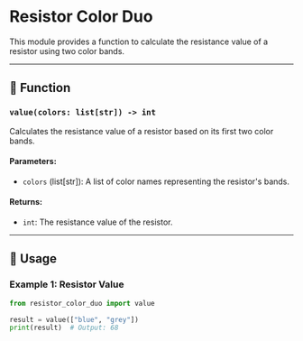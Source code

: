 # Resistor Color Duo

This module provides a function to calculate the resistance value of a resistor using two color bands.

---

## 📝 Function

### `value(colors: list[str]) -> int`
Calculates the resistance value of a resistor based on its first two color bands.

#### Parameters:
- `colors` (list[str]): A list of color names representing the resistor's bands.

#### Returns:
- `int`: The resistance value of the resistor.

---

## 🚀 Usage

### Example 1: Resistor Value
```python
from resistor_color_duo import value

result = value(["blue", "grey"])
print(result)  # Output: 68